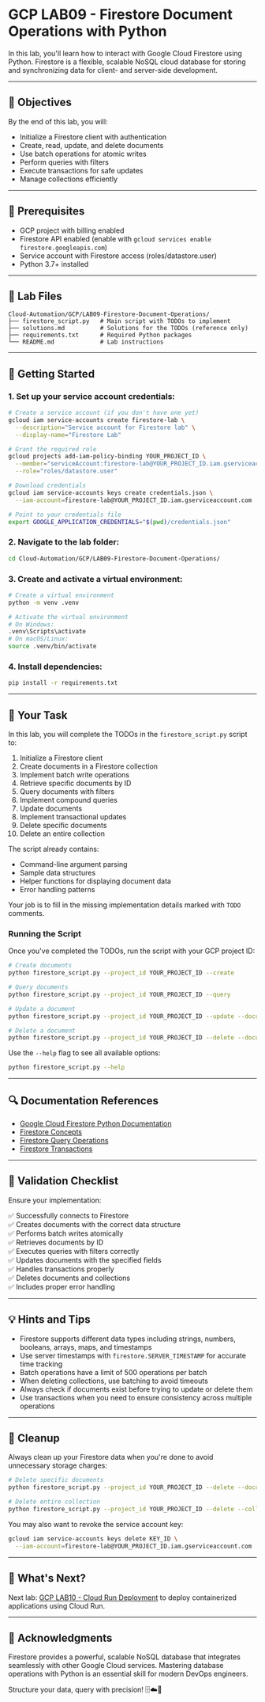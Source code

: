 # GCP LAB09 - Firestore Document Operations with Python

In this lab, you'll learn how to interact with Google Cloud Firestore using Python. Firestore is a flexible, scalable NoSQL cloud database for storing and synchronizing data for client- and server-side development.

---

## 🎯 Objectives

By the end of this lab, you will:
- Initialize a Firestore client with authentication
- Create, read, update, and delete documents
- Use batch operations for atomic writes
- Perform queries with filters
- Execute transactions for safe updates
- Manage collections efficiently

---

## 🧰 Prerequisites

- GCP project with billing enabled
- Firestore API enabled (enable with `gcloud services enable firestore.googleapis.com`)
- Service account with Firestore access (roles/datastore.user)
- Python 3.7+ installed

---

## 📁 Lab Files

```
Cloud-Automation/GCP/LAB09-Firestore-Document-Operations/
├── firestore_script.py   # Main script with TODOs to implement
├── solutions.md          # Solutions for the TODOs (reference only)
├── requirements.txt      # Required Python packages
└── README.md             # Lab instructions
```

---

## 🚀 Getting Started

### 1. Set up your service account credentials:
```bash
# Create a service account (if you don't have one yet)
gcloud iam service-accounts create firestore-lab \
  --description="Service account for Firestore lab" \
  --display-name="Firestore Lab"

# Grant the required role
gcloud projects add-iam-policy-binding YOUR_PROJECT_ID \
  --member="serviceAccount:firestore-lab@YOUR_PROJECT_ID.iam.gserviceaccount.com" \
  --role="roles/datastore.user"

# Download credentials
gcloud iam service-accounts keys create credentials.json \
  --iam-account=firestore-lab@YOUR_PROJECT_ID.iam.gserviceaccount.com

# Point to your credentials file
export GOOGLE_APPLICATION_CREDENTIALS="$(pwd)/credentials.json"
```

### 2. Navigate to the lab folder:
```bash
cd Cloud-Automation/GCP/LAB09-Firestore-Document-Operations/
```

### 3. Create and activate a virtual environment:
```bash
# Create a virtual environment
python -m venv .venv

# Activate the virtual environment
# On Windows:
.venv\Scripts\activate
# On macOS/Linux:
source .venv/bin/activate
```

### 4. Install dependencies:
```bash
pip install -r requirements.txt
```

---

## 📝 Your Task

In this lab, you will complete the TODOs in the `firestore_script.py` script to:

1. Initialize a Firestore client
2. Create documents in a Firestore collection
3. Implement batch write operations
4. Retrieve specific documents by ID
5. Query documents with filters
6. Implement compound queries
7. Update documents
8. Implement transactional updates
9. Delete specific documents
10. Delete an entire collection

The script already contains:
- Command-line argument parsing
- Sample data structures
- Helper functions for displaying document data
- Error handling patterns

Your job is to fill in the missing implementation details marked with `TODO` comments.

### Running the Script

Once you've completed the TODOs, run the script with your GCP project ID:

```bash
# Create documents
python firestore_script.py --project_id YOUR_PROJECT_ID --create

# Query documents
python firestore_script.py --project_id YOUR_PROJECT_ID --query

# Update a document
python firestore_script.py --project_id YOUR_PROJECT_ID --update --document_id "alice" --field "active" --value "False"

# Delete a document
python firestore_script.py --project_id YOUR_PROJECT_ID --delete --document_id "alice"
```

Use the `--help` flag to see all available options:

```bash
python firestore_script.py --help
```

---

## 🔍 Documentation References

- [Google Cloud Firestore Python Documentation](https://googleapis.dev/python/firestore/latest/index.html)
- [Firestore Concepts](https://cloud.google.com/firestore/docs/concepts)
- [Firestore Query Operations](https://cloud.google.com/firestore/docs/query-data/queries)
- [Firestore Transactions](https://cloud.google.com/firestore/docs/manage-data/transactions)

---

## 🧪 Validation Checklist

Ensure your implementation:

✅ Successfully connects to Firestore  
✅ Creates documents with the correct data structure  
✅ Performs batch writes atomically  
✅ Retrieves documents by ID  
✅ Executes queries with filters correctly  
✅ Updates documents with the specified fields  
✅ Handles transactions properly  
✅ Deletes documents and collections  
✅ Includes proper error handling  

---

## 💡 Hints and Tips

- Firestore supports different data types including strings, numbers, booleans, arrays, maps, and timestamps
- Use server timestamps with `firestore.SERVER_TIMESTAMP` for accurate time tracking
- Batch operations have a limit of 500 operations per batch
- When deleting collections, use batching to avoid timeouts
- Always check if documents exist before trying to update or delete them
- Use transactions when you need to ensure consistency across multiple operations

---

## 🧹 Cleanup

Always clean up your Firestore data when you're done to avoid unnecessary storage charges:

```bash
# Delete specific documents
python firestore_script.py --project_id YOUR_PROJECT_ID --delete --document_id "alice"

# Delete entire collection
python firestore_script.py --project_id YOUR_PROJECT_ID --delete --collection_name "devops-users"
```

You may also want to revoke the service account key:

```bash
gcloud iam service-accounts keys delete KEY_ID \
  --iam-account=firestore-lab@YOUR_PROJECT_ID.iam.gserviceaccount.com
```

---

## 💬 What's Next?
Next lab: [GCP LAB10 - Cloud Run Deployment](../LAB10-Cloud-Run-Deployment/) to deploy containerized applications using Cloud Run.

---

## 🙏 Acknowledgments
Firestore provides a powerful, scalable NoSQL database that integrates seamlessly with other Google Cloud services. Mastering database operations with Python is an essential skill for modern DevOps engineers.

Structure your data, query with precision! 🗄️☁️🐍

